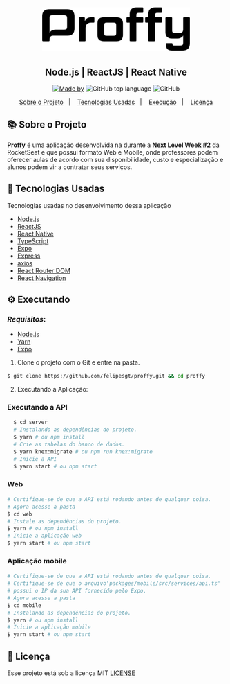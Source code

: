 <h1 align="center">
    <img alt="Proffy" src=".github/logo.svg" height="100px" />
    </br>
</h1>
<h2 align="center">
   Node.js | ReactJS | React Native
</h2>

<p align="center">
<a href="https://www.linkedin.com/in/felipe-gon%C3%A7alves-33bb09187/">
    <img alt="Made by" src="https://img.shields.io/badge/made%20by-Felipe%20Gonçalves-%239871F5"></a>
  <img alt="GitHub top language" src="https://img.shields.io/github/languages/top/felipesgt/proffy?style=flat-square">
  <img alt="GitHub" src="https://img.shields.io/github/license/felipesgt/proffy?style=flat-square"> 
</p>
<p align="center">
  <a href="#sobre-o-projeto">Sobre o Projeto</a>&nbsp;&nbsp;&nbsp;|&nbsp;&nbsp;&nbsp;
  <a href="#tecnologias-usadas">Tecnologias Usadas</a>&nbsp;&nbsp;&nbsp;|&nbsp;&nbsp;&nbsp;
  <a href="#execucão">Execução</a>&nbsp;&nbsp;&nbsp;|&nbsp;&nbsp;&nbsp;
   <a href="#licença">Licença</a>
</p>



## 📚 Sobre o Projeto
**Proffy** é uma aplicação desenvolvida na  durante a **Next Level Week #2** da RocketSeat e que possui formato Web e Mobile, onde professores podem oferecer aulas de acordo com sua disponibilidade, custo e especialização e alunos podem vir a contratar seus serviços. 


## 🚀 Tecnologias Usadas
  Tecnologias usadas no desenvolvimento dessa aplicação

- [Node.js](https://nodejs.org/en/)
- [ReactJS](https://reactjs.org/)
- [React Native](https://reactnative.dev/)
- [TypeScript](https://www.typescriptlang.org/)
- [Expo](https://expo.io/)
- [Express](https://expressjs.com/pt-br/)
- [axios](https://github.com/axios/axios)
- [React Router DOM](https://reacttraining.com/react-router/)
- [React Navigation](https://reactnavigation.org/)


## ⚙ Executando

  ### *Requisitos*:

- [Node.js](https://nodejs.org/en/)
- [Yarn](https://classic.yarnpkg.com/)
- [Expo](https://expo.io/)

1. Clone o projeto com o Git e entre na pasta.

```bash
$ git clone https://github.com/felipesgt/proffy.git && cd proffy
```

2. Executando a Aplicação:

  ### Executando a API
```bash
  $ cd server
  # Instalando as dependências do projeto.
  $ yarn # ou npm install
  # Crie as tabelas do banco de dados.
  $ yarn knex:migrate # ou npm run knex:migrate
  # Inicie a API
  $ yarn start # ou npm start
  ```


  ### Web
  ```bash
  # Certifique-se de que a API está rodando antes de qualquer coisa.
  # Agora acesse a pasta
  $ cd web
  # Instale as dependências do projeto.
  $ yarn # ou npm install
  # Inicie a aplicação web
  $ yarn start # ou npm start
  ```

  ### Aplicação mobile
  ```bash
  # Certifique-se de que a API está rodando antes de qualquer coisa.
  # Certifique-se de que o arquivo'packages/mobile/src/services/api.ts'
  # possui o IP da sua API fornecido pelo Expo.
  # Agora acesse a pasta
  $ cd mobile
  # Instalando as dependências do projeto.
  $ yarn # ou npm install
  # Inicie a aplicação mobile
  $ yarn start # ou npm start
```


## 📜 Licença

Esse projeto está sob a licença MIT [LICENSE](LICENSE.md) 

